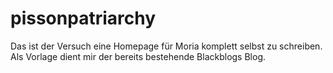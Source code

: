 # pissonpatriarchy
Das ist der Versuch eine Homepage für Moria komplett selbst zu schreiben. Als Vorlage dient mir der bereits bestehende Blackblogs Blog.


